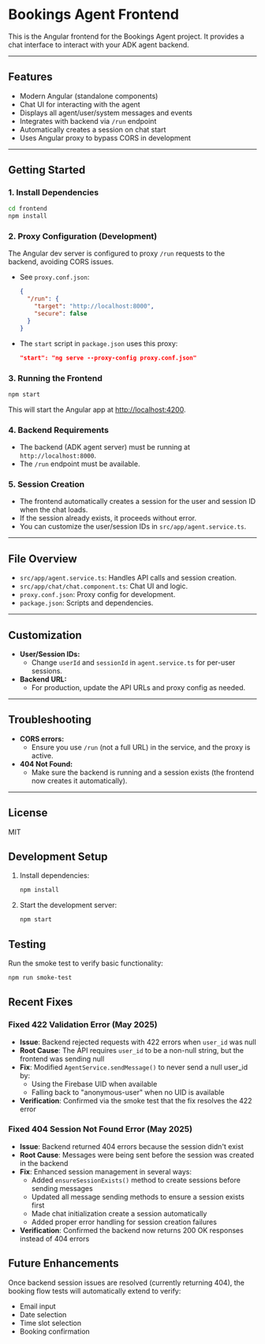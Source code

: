 # Bookings Agent Frontend

This is the Angular frontend for the Bookings Agent project. It provides a chat interface to interact with your ADK agent backend.

---

## Features

- Modern Angular (standalone components)
- Chat UI for interacting with the agent
- Displays all agent/user/system messages and events
- Integrates with backend via `/run` endpoint
- Automatically creates a session on chat start
- Uses Angular proxy to bypass CORS in development

---

## Getting Started

### 1. Install Dependencies

```bash
cd frontend
npm install
```

### 2. Proxy Configuration (Development)

The Angular dev server is configured to proxy `/run` requests to the backend, avoiding CORS issues.

- See `proxy.conf.json`:
  ```json
  {
    "/run": {
      "target": "http://localhost:8000",
      "secure": false
    }
  }
  ```
- The `start` script in `package.json` uses this proxy:
  ```json
  "start": "ng serve --proxy-config proxy.conf.json"
  ```

### 3. Running the Frontend

```bash
npm start
```

This will start the Angular app at [http://localhost:4200](http://localhost:4200).

### 4. Backend Requirements

- The backend (ADK agent server) must be running at `http://localhost:8000`.
- The `/run` endpoint must be available.

### 5. Session Creation

- The frontend automatically creates a session for the user and session ID when the chat loads.
- If the session already exists, it proceeds without error.
- You can customize the user/session IDs in `src/app/agent.service.ts`.

---

## File Overview

- `src/app/agent.service.ts`: Handles API calls and session creation.
- `src/app/chat/chat.component.ts`: Chat UI and logic.
- `proxy.conf.json`: Proxy config for development.
- `package.json`: Scripts and dependencies.

---

## Customization

- **User/Session IDs:**
  - Change `userId` and `sessionId` in `agent.service.ts` for per-user sessions.
- **Backend URL:**
  - For production, update the API URLs and proxy config as needed.

---

## Troubleshooting

- **CORS errors:**
  - Ensure you use `/run` (not a full URL) in the service, and the proxy is active.
- **404 Not Found:**
  - Make sure the backend is running and a session exists (the frontend now creates it automatically).

---

## License

MIT

## Development Setup

1. Install dependencies:

   ```bash
   npm install
   ```

2. Start the development server:
   ```bash
   npm start
   ```

## Testing

Run the smoke test to verify basic functionality:

```bash
npm run smoke-test
```

## Recent Fixes

### Fixed 422 Validation Error (May 2025)

- **Issue**: Backend rejected requests with 422 errors when `user_id` was null
- **Root Cause**: The API requires `user_id` to be a non-null string, but the frontend was sending null
- **Fix**: Modified `AgentService.sendMessage()` to never send a null user_id by:
  - Using the Firebase UID when available
  - Falling back to "anonymous-user" when no UID is available
- **Verification**: Confirmed via the smoke test that the fix resolves the 422 error

### Fixed 404 Session Not Found Error (May 2025)

- **Issue**: Backend returned 404 errors because the session didn't exist
- **Root Cause**: Messages were being sent before the session was created in the backend
- **Fix**: Enhanced session management in several ways:
  - Added `ensureSessionExists()` method to create sessions before sending messages
  - Updated all message sending methods to ensure a session exists first
  - Made chat initialization create a session automatically
  - Added proper error handling for session creation failures
- **Verification**: Confirmed the backend now returns 200 OK responses instead of 404 errors

## Future Enhancements

Once backend session issues are resolved (currently returning 404), the booking flow tests will automatically extend to verify:

- Email input
- Date selection
- Time slot selection
- Booking confirmation
